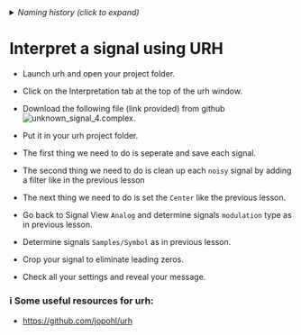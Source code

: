 <details><summary><i>Naming history (click to expand)</i></summary>
<pre>
2023 May 22: 060_Interpret_multiple_noisy_signals.md
2023 July 10: 070_Interpret_multiple_noisy_signals.md
</pre>
</details>

# Interpret a signal using URH

- Launch urh and open your project folder.

- Click on the Interpretation tab at the top of the urh window.

- Download the following file (link provided) from github ![unknown_signal_4.complex](classroom_activities/Ch04_Analyzing_Signals_URH/unknown_signal_4.complex).

- Put it in your urh project folder.

- The first thing we need to do is seperate and save each signal.

- The second thing we need to do is clean up each `noisy` signal by adding a filter like in the previous lesson

- The next thing we need to do is set the `Center` like the previous lesson.

- Go back to Signal View `Analog` and determine signals `modulation` type as in previous lesson.

- Determine signals `Samples/Symbol` as in previous lesson.

- Crop your signal to eliminate leading zeros.

- Check all your settings and reveal your message.


### ℹ️ Some useful resources for urh:

- https://github.com/jopohl/urh
